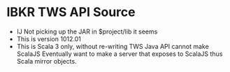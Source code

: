 # IBKR TWS API Source

+ IJ Not picking up the JAR in $project/lib it seems
+ This is version 1012.01
+ This is Scala 3 only, without re-writing TWS Java API cannot make ScalaJS
Eventually want to make a server that exposes to ScalaJS thus Scala mirror objects.

